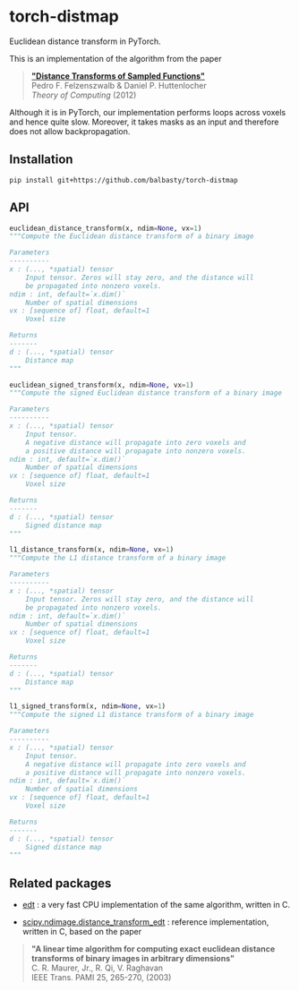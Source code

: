 # torch-distmap

Euclidean distance transform in PyTorch.

This is an implementation of the algorithm from the paper
    
> [**"Distance Transforms of Sampled Functions"**](https://www.theoryofcomputing.org/articles/v008a019/v008a019.pdf) <br />
> Pedro F. Felzenszwalb & Daniel P. Huttenlocher <br />
> _Theory of Computing_ (2012)

Although it is in PyTorch, our implementation performs loops across 
voxels and hence quite slow. Moreover, it takes masks as an input 
and therefore does not allow backpropagation.

## Installation

```shell
pip install git+https://github.com/balbasty/torch-distmap
```

## API

```python
euclidean_distance_transform(x, ndim=None, vx=1)
"""Compute the Euclidean distance transform of a binary image

Parameters
----------
x : (..., *spatial) tensor
    Input tensor. Zeros will stay zero, and the distance will
    be propagated into nonzero voxels.
ndim : int, default=`x.dim()`
    Number of spatial dimensions
vx : [sequence of] float, default=1
    Voxel size

Returns
-------
d : (..., *spatial) tensor
    Distance map
"""
```

```python
euclidean_signed_transform(x, ndim=None, vx=1)
"""Compute the signed Euclidean distance transform of a binary image

Parameters
----------
x : (..., *spatial) tensor
    Input tensor.
    A negative distance will propagate into zero voxels and
    a positive distance will propagate into nonzero voxels.
ndim : int, default=`x.dim()`
    Number of spatial dimensions
vx : [sequence of] float, default=1
    Voxel size

Returns
-------
d : (..., *spatial) tensor
    Signed distance map
"""
```

```python
l1_distance_transform(x, ndim=None, vx=1)
"""Compute the L1 distance transform of a binary image

Parameters
----------
x : (..., *spatial) tensor
    Input tensor. Zeros will stay zero, and the distance will
    be propagated into nonzero voxels.
ndim : int, default=`x.dim()`
    Number of spatial dimensions
vx : [sequence of] float, default=1
    Voxel size

Returns
-------
d : (..., *spatial) tensor
    Distance map
"""
```

```python
l1_signed_transform(x, ndim=None, vx=1)
"""Compute the signed L1 distance transform of a binary image

Parameters
----------
x : (..., *spatial) tensor
    Input tensor.
    A negative distance will propagate into zero voxels and
    a positive distance will propagate into nonzero voxels.
ndim : int, default=`x.dim()`
    Number of spatial dimensions
vx : [sequence of] float, default=1
    Voxel size

Returns
-------
d : (..., *spatial) tensor
    Signed distance map
"""
```

## Related packages

- [edt](https://github.com/seung-lab/euclidean-distance-transform-3d) : 
  a very fast CPU implementation of the same algorithm, written in C.


- [scipy.ndimage.distance_transform_edt](https://docs.scipy.org/doc/scipy/reference/generated/scipy.ndimage.distance_transform_edt.html) :
reference implementation, written in C, based on the paper
> **"A linear time algorithm for computing exact euclidean distance 
> transforms of binary images in arbitrary dimensions"** <br />
> C. R. Maurer,  Jr., R. Qi, V. Raghavan <br />
> IEEE Trans. PAMI 25, 265-270, (2003) <br />
